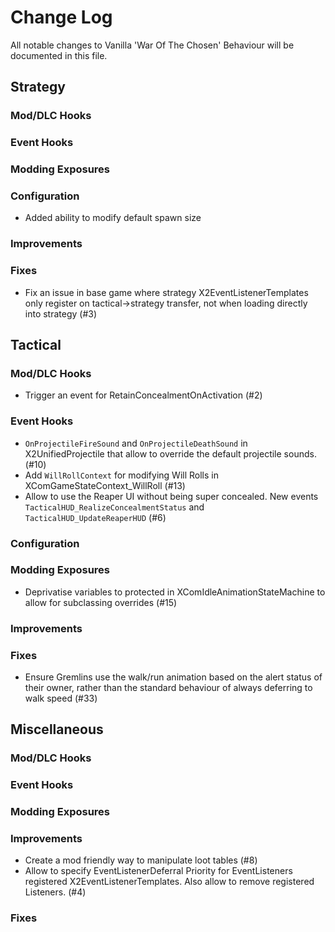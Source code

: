 # Change Log
All notable changes to Vanilla 'War Of The Chosen' Behaviour will be documented in this file.



## Strategy

### Mod/DLC Hooks

### Event Hooks

### Modding Exposures

### Configuration
- Added ability to modify default spawn size

### Improvements

### Fixes
- Fix an issue in base game where strategy X2EventListenerTemplates only
  register on tactical->strategy transfer, not when loading directly into
  strategy (#3)



## Tactical

### Mod/DLC Hooks

- Trigger an event for RetainConcealmentOnActivation (#2)

### Event Hooks

- `OnProjectileFireSound` and `OnProjectileDeathSound` in X2UnifiedProjectile that allow to override the default projectile sounds. (#10)
- Add `WillRollContext` for modifying Will Rolls in
  XComGameStateContext_WillRoll (#13)
- Allow to use the Reaper UI without being super concealed. New events
  `TacticalHUD_RealizeConcealmentStatus` and `TacticalHUD_UpdateReaperHUD` (#6)

### Configuration

### Modding Exposures
- Deprivatise variables to protected in XComIdleAnimationStateMachine to allow
  for subclassing overrides (#15)

### Improvements

### Fixes
- Ensure Gremlins use the walk/run animation based on the alert status of their
  owner, rather than the standard behaviour of always deferring to walk speed
  (#33)


## Miscellaneous

### Mod/DLC Hooks

### Event Hooks

### Modding Exposures

### Improvements
- Create a mod friendly way to manipulate loot tables (#8)
- Allow to specify EventListenerDeferral Priority for EventListeners registered
  X2EventListenerTemplates. Also allow to remove registered Listeners. (#4)

### Fixes
